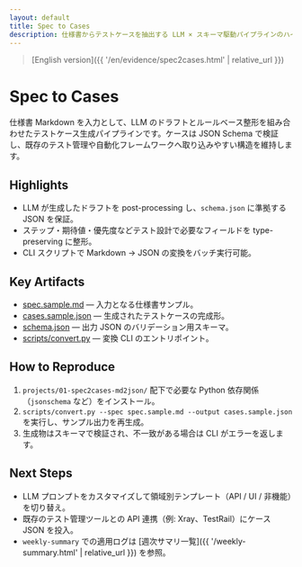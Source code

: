```yaml
---
layout: default
title: Spec to Cases
description: 仕様書からテストケースを抽出する LLM × スキーマ駆動パイプラインのハイライト
---
```


> [English version]({{ '/en/evidence/spec2cases.html' | relative_url }})

# Spec to Cases

仕様書 Markdown を入力として、LLM のドラフトとルールベース整形を組み合わせたテストケース生成パイプラインです。ケースは JSON Schema で検証し、既存のテスト管理や自動化フレームワークへ取り込みやすい構造を維持します。

## Highlights

- LLM が生成したドラフトを post-processing し、`schema.json` に準拠する JSON を保証。
- ステップ・期待値・優先度などテスト設計で必要なフィールドを type-preserving に整形。
- CLI スクリプトで Markdown → JSON の変換をバッチ実行可能。

## Key Artifacts

- [spec.sample.md](https://github.com/Ryosuke4219/portfolio/blob/main/projects/01-spec2cases-md2json/spec.sample.md) — 入力となる仕様書サンプル。
- [cases.sample.json](https://github.com/Ryosuke4219/portfolio/blob/main/projects/01-spec2cases-md2json/cases.sample.json) — 生成されたテストケースの完成形。
- [schema.json](https://github.com/Ryosuke4219/portfolio/blob/main/projects/01-spec2cases-md2json/schema.json) — 出力 JSON のバリデーション用スキーマ。
- [scripts/convert.py](https://github.com/Ryosuke4219/portfolio/blob/main/projects/01-spec2cases-md2json/scripts/convert.py) — 変換 CLI のエントリポイント。

## How to Reproduce

1. `projects/01-spec2cases-md2json/` 配下で必要な Python 依存関係（`jsonschema` など）をインストール。
2. `scripts/convert.py --spec spec.sample.md --output cases.sample.json` を実行し、サンプル出力を再生成。
3. 生成物はスキーマで検証され、不一致がある場合は CLI がエラーを返します。

## Next Steps

- LLM プロンプトをカスタマイズして領域別テンプレート（API / UI / 非機能）を切り替え。
- 既存のテスト管理ツールとの API 連携（例: Xray、TestRail）にケース JSON を投入。
- `weekly-summary` での適用ログは [週次サマリ一覧]({{ '/weekly-summary.html' | relative_url }}) を参照。
